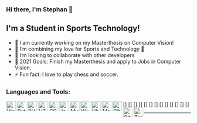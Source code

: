 ### Hi there, I'm Stephan 👋

## I'm a Student in Sports Technology!

- 🔭 I am currently working on my Masterthesis on Computer Vision!
- 🌱 I’m combining my love for Sports and Technology 🤣
- 👯 I’m looking to collaborate with other developers
- 🥅 2021 Goals: Finish my Masterthesis and apply to Jobs in Computer Vision.
- ⚡ Fun fact: I love to play chess and soccer.


### Languages and Tools:

[<img align="left" alt="Visual Studio Code" width="26px" src="https://stephanjarisch.com/images/github_icons/visual-studio-code-icon.png" />]
[<img align="left" alt="Python" width="26px" src="https://stephanjarisch.com/images/github_icons/python-icon.png" />]
[<img align="left" alt="PHP" width="26px" src="https://stephanjarisch.com/images/github_icons/php-icon.png" />]
[<img align="left" alt="HTML5" width="26px" src="https://stephanjarisch.com/images/github_icons/html-icon.png" />]
[<img align="left" alt="CSS3" width="26px" src="https://stephanjarisch.com/images/github_icons/css-icon.png" />]
[<img align="left" alt="JavaScript" width="26px" src="https://stephanjarisch.com/images/github_icons/javascript-icon.png" />]
[<img align="left" alt="MySQL" width="26px" src="https://stephanjarisch.com/images/github_icons/mysql-icon.png" />]
[<img align="left" alt="Windows" width="26px" src="https://stephanjarisch.com/images/github_icons/windows-icon.png" />]
[<img align="left" alt="Ubuntu" width="26px" src="https://stephanjarisch.com/images/github_icons/ubuntu-icon.png" />]
[<img align="left" alt="MacOS" width="26px" src="https://stephanjarisch.com/images/github_icons/apple-icon.png" />]
[<img align="left" alt="Git" width="26px" src="https://stephanjarisch.com/images/github_icons/git-icon.png" />]
[<img align="left" alt="Github" width="26px" src="https://stephanjarisch.com/images/github_icons/github-icon.png" />]
[<img align="left" alt="Terminal" width="26px" src="https://stephanjarisch.com/images/github_icons/terminal-icon.png" />]

---
